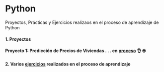 # Python
 Proyectos, Prácticas y Ejercicios realizaos en el proceso de aprendizaje de Python 

#### 1. Proyectos


#### Proyecto 1: Predicción de Precios de Viviendas . . . en [proceso](https://github.com/EvelynOr/Python/tree/main/1.%20Proyectos/1.%20House%20Price%20Prediction) 👌 🤓





#### 2. Varios [ejercicios](https://github.com/EvelynOr/Python/tree/main/2.%20Pr%C3%A1cticas) realizados en el proceso de aprendizaje 



